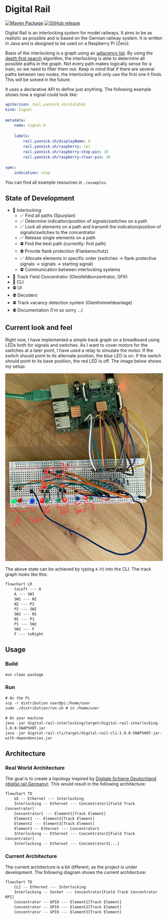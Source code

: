 # Digital Rail

[![Maven Package](https://github.com/yannickkirschen/digital-rail/actions/workflows/maven-package.yml/badge.svg)](https://github.com/yannickkirschen/digital-rail/actions/workflows/maven-package.yml)
[![GitHub release](https://img.shields.io/github/release/yannickkirschen/digital-rail.svg)](https://github.com/yannickkirschen/digital-rail/releases/)

Digital Rail is an interlocking system for model railways. It aims to be as
realistic as possible and is based on the German railway system. It is written
in Java and is designed to be used on a Raspberry Pi (Zero).

Basis of the interlocking is a graph using
an [adjacency list](https://en.wikipedia.org/wiki/Adjacency_list). By using
the [depth first search](https://en.wikipedia.org/wiki/Depth-first_search)
algorithm, the interlocking is able to determine all possible paths in the
graph. Not every path makes logically sense for a train, so we need to filter
them out. Keep in mind that if there are several paths between two nodes, the
interlocking will only use the first one it finds. This will be solved in the
future.

It uses a declarative API to define just anything. The following example shows
how a signal could look like:

```yaml
apiVersion: rail.yannick.sh/v1alpha1
kind: Signal

metadata:
    name: signal-A

    labels:
        rail.yannick.sh/displayName: A
        rail.yannick.sh/raspberry: rpi
        rail.yannick.sh/raspberry-stop-pin: 19
        rail.yannick.sh/raspberry-clear-pin: 26

spec:
    indication: stop
```

You can find all example resources in `./examples`.

## State of Development

- 🚧 Interlocking
    - ✅ Find all paths (Spurplan)
    - ✅ Determine indication/position of signals/switches on a path
    - ✅ Lock all elements on a path and transmit the indication/position of
      signals/switches to the concentrator
    - ✅ Release single elements on a path
    - ⛔ Find the best path (currently: first path)
    - ⛔️ Provide flank protection (Flankenschutz)
    - ✅ Allocate elements in specific order (switches -> flank protective
      signals -> signals -> starting signal)
    - ⛔️ Communication between interlocking systems
- 🚧 Track Field Concentrator (Gleisfeldkonzentrator, GFK)
- 🚧 CLI
- ⛔️ UI
- ⛔️ Decoders
- ⛔️ Track vacancy detection system (Gleisfreimeldeanlage)
- ⛔ Documentation (I'm so sorry ...)

## Current look and feel

Right now, I have implemented a simple track graph on a breadboard using LEDs
both for signals and switches. As I want to cover motors for the switches at a
later point, I have used a relay to simulate the motor. If the switch should
point to its alternate position, the blue LED is on. If the switch should point
to its base position, the red LED is off. The image below shows my setup:

![Breadboard](./docs/breadboard.jpg)

The above state can be achieved by typing `A.P2` into the CLI. The track graph
looks like this:

```mermaid
flowchart LR
    toLeft --- A
    A --- SW1
    SW1 --- N2
    N2 --- P2
    P2 --- SW2
    SW1 --- N1
    N1 --- P1
    P1 --- SW2
    SW2 --- F
    F --- toRight
```

## Usage

### Build

```shell
mvn clean package
```

### Run

```shell
# On the Pi
scp -r distribution user@pi:/home/user
sudo ./distribution/run.sh # in /home/user

# On your machine
java -jar digital-rail-interlocking/target/digital-rail-interlocking-1.0.0-SNAPSHOT.jar
java -jar digital-rail-cli/target/digital-rail-cli-1.0.0-SNAPSHOT-jar-with-dependencies.jar
```

## Architecture

### Real World Architecture

The goal is to create a topology inspired
by [Digitale Schiene Deutschland (digital rail Germany)](https://digitale-schiene-deutschland.de/en).
This would result in the following architecture:

```mermaid
flowchart TD
    UI -- Ethernet --- Interlocking
    Interlocking -- Ethernet --- Concentrator1[Field Track Concentrator]
    Concentrator1 --- Element1[Track Element]
    Element1 --- Element2[Track Element]
    Element2 --- Element3[Track Element]
    Element3 -- Ethernet --- Concentrator1
    Interlocking -- Ethernet --- Concentrator2[Field Track Concentrator]
    Interlocking -- Ethernet --- Concentrator3[...]
```

### Current Architecture

The current architecture is a bit different, as the project is under
development.
The following diagram shows the current architecture:

```mermaid
flowchart TD
    CLI -- Ethernet --- Interlocking
    Interlocking -- Socket --- Concentrator[Field Track Concentrator RPI]
    Concentrator -- GPIO --- Element1[Track Element]
    Concentrator -- GPIO --- Element2[Track Element]
    Concentrator -- GPIO --- Element3[Track Element]
```
